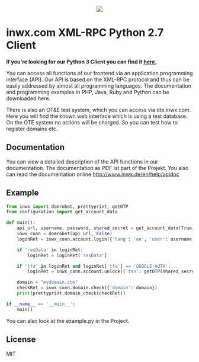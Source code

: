 <p align="center">
  <a href="https://www.inwx.com/en/" target="_blank">
    <img src="https://images.inwx.com/logos/inwx.png">
  </a>
</p>

inwx.com XML-RPC Python 2.7 Client
=========
**If you're looking for our Python 3 Client you can find it [here.](https://github.com/inwx/python-client)**

You can access all functions of our frontend via an application programming interface (API). Our API is based on the XML-RPC protocol and thus can be easily addressed by almost all programming languages. The documentation and programming examples in PHP, Java, Ruby and Python can be downloaded here.

There is also an OT&E test system, which you can access via ote.inwx.com. Here you will find the known web interface which is using a test database. On the OTE system no actions will be charged. So you can test how to register domains etc.

Documentation
------
You can view a detailed description of the API functions in our documentation. The documentation as PDF ist part of the Projekt. You also can read the documentation online http://www.inwx.de/en/help/apidoc

Example
-------

```python
from inwx import domrobot, prettyprint, getOTP
from configuration import get_account_data

def main():
    api_url, username, password, shared_secret = get_account_data(True)
    inwx_conn = domrobot(api_url, False)
    loginRet = inwx_conn.account.login({'lang': 'en', 'user': username, 'pass': password})

    if 'resData' in loginRet:
        loginRet = loginRet['resData']

    if 'tfa' in loginRet and loginRet['tfa'] == 'GOOGLE-AUTH':
        loginRet = inwx_conn.account.unlock({'tan': getOTP(shared_secret)})

    domain = "mydomain.com"
    checkRet = inwx_conn.domain.check({'domain': domain})
    print(prettyprint.domain_check(checkRet))

if __name__ == '__main__':
    main()
```

You can also look at the example.py in the Project.

License
----

MIT
